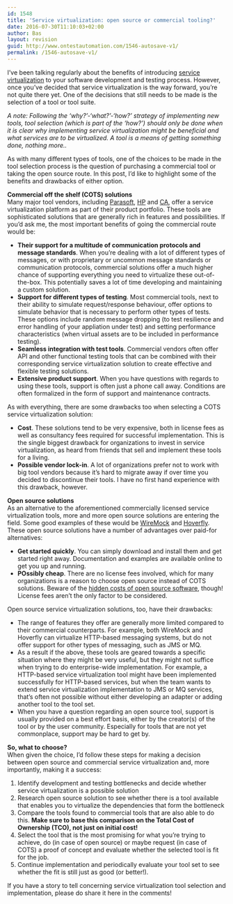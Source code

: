 ```yaml
---
id: 1548
title: 'Service virtualization: open source or commercial tooling?'
date: 2016-07-30T11:10:03+02:00
author: Bas
layout: revision
guid: http://www.ontestautomation.com/1546-autosave-v1/
permalink: /1546-autosave-v1/
---
```

I&#8217;ve been talking regularly about the benefits of introducing <a href="http://www.ontestautomation.com/tag/service-virtualization-2/" target="_blank">service virtualization</a> to your software development and testing process. However, once you&#8217;ve decided that service virtualization is the way forward, you&#8217;re not quite there yet. One of the decisions that still needs to be made is the selection of a tool or tool suite.

_A note: Following the &#8216;why?&#8217;-&#8216;what?&#8217;-&#8216;how?&#8217; strategy of implementing new tools, tool selection (which is part of the &#8216;how?&#8217;) should only be done when it is clear why implementing service virtualization might be beneficial and what services are to be virtualized. A tool is a means of getting something done, nothing more.._

As with many different types of tools, one of the choices to be made in the tool selection process is the question of purchasing a commercial tool or taking the open source route. In this post, I&#8217;d like to highlight some of the benefits and drawbacks of either option.

**Commercial off the shelf (COTS) solutions**  
Many major tool vendors, including <a href="https://www.parasoft.com/product/parasoft-service-virtualization/" target="_blank">Parasoft</a>, <a href="http://www8.hp.com/nl/nl/software-solutions/service-virtualization/" target="_blank">HP</a> and <a href="http://www.ca.com/us/products/ca-service-virtualization.html" target="_blank">CA</a>, offer a service virtualization platform as part of their product portfolio. These tools are sophisticated solutions that are generally rich in features and possibilities. If you&#8217;d ask me, the most important benefits of going the commercial route would be:

  * **Their support for a multitude of communication protocols and message standards**. When you&#8217;re dealing with a lot of different types of messages, or with proprietary or uncommon message standards or communication protocols, commercial solutions offer a much higher chance of supporting everything you need to virtualize these out-of-the-box. This potentially saves a lot of time developing and maintaining a custom solution.
  * **Support for different types of testing**. Most commercial tools, next to their ability to simulate request/response behaviour, offer options to simulate behavior that is necessary to perform other types of tests. These options include random message dropping (to test resilience and error handling of your appliation under test) and setting performance characteristics (when virtual assets are to be included in performance testing).
  * **Seamless integration with test tools**. Commercial vendors often offer API and other functional testing tools that can be combined with their corresponding service virtualization solution to create effective and flexible testing solutions.
  * **Extensive product support**. When you have questions with regards to using these tools, support is often just a phone call away. Conditions are often formalized in the form of support and maintenance contracts.

As with everything, there are some drawbacks too when selecting a COTS service virtualization solution:

  * **Cost**. These solutions tend to be very expensive, both in license fees as well as consultancy fees required for successful implementation. This is the single biggest drawback for organizations to invest in service virtualization, as heard from friends that sell and implement these tools for a living.
  * **Possible vendor lock-in**. A lot of organizations prefer not to work with big tool vendors because it&#8217;s hard to migrate away if over time you decided to discontinue their tools. I have no first hand experience with this drawback, however.

**Open source solutions**  
As an alternative to the aforementioned commercially licensed service virtualization tools, more and more open source solutions are entering the field. Some good examples of these would be <a href="http://wiremock.org/" target="_blank">WireMock</a> and <a href="http://hoverfly.io/" target="_blank">Hoverfly</a>. These open source solutions have a number of advantages over paid-for alternatives:

  * **Get started quickly**. You can simply download and install them and get started right away. Documentation and examples are available online to get you up and running.
  * **POssibly cheap**. There are no license fees involved, which for many organizations is a reason to choose open source instead of COTS solutions. Beware of the <a href="http://www.joetheitguy.com/2013/10/23/hidden-costs-of-open-source-software/" target="_blank">hidden costs of open source software</a>, though! License fees aren&#8217;t the only factor to be considered.

Open source service virtualization solutions, too, have their drawbacks:

  * The range of features they offer are generally more limited compared to their commercial counterparts. For example, both WireMock and Hoverfly can virtualize HTTP-based messaging systems, but do not offer support for other types of messaging, such as JMS or MQ.
  * As a result if the above, these tools are geared towards a specific situation where they might be very useful, but they might not suffice when trying to do enterprise-wide implementation. For example, a HTTP-based service virtualization tool might have been implemented successfully for HTTP-based services, but when the team wants to extend service virtualization implementation to JMS or MQ services, that&#8217;s often not possible without either developing an adapter or adding another tool to the tool set.
  * When you have a question regarding an open source tool, support is usually provided on a best effort basis, either by the creator(s) of the tool or by the user community. Especially for tools that are not yet commonplace, support may be hard to get by.

**So, what to choose?**  
When given the choice, I&#8217;d follow these steps for making a decision between open source and commercial service virtualization and, more importantly, making it a success:

  1. Identify development and testing bottlenecks and decide whether service virtualization is a possible solution
  2. Research open source solution to see whether there is a tool available that enables you to virtualize the dependencies that form the bottleneck
  3. Compare the tools found to commercial tools that are also able to do this. **Make sure to base this comparison on the Total Cost of Ownership (TCO), not just on initial cost!**
  4. Select the tool that is the most promising for what you&#8217;re trying to achieve, do (in case of open source) or maybe request (in case of COTS) a proof of concept and evaluate whether the selected tool is fit for the job.
  5. Continue implementation and periodically evaluate your tool set to see whether the fit is still just as good (or better!).

If you have a story to tell concerning service virtualization tool selection and implementation, please do share it here in the comments!